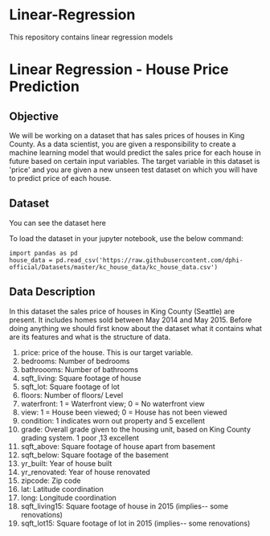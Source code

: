 # Linear-Regression
This repository contains linear regression models

# Linear Regression - House Price Prediction 
## Objective
We will be working on a dataset that has sales prices of houses in King County. As a data scientist, you are given a responsibility to create a machine learning model that would predict the sales price for each house in future based on certain input variables. The target variable in this dataset is 'price' and you are given a new unseen test dataset on which you will have to predict price of each house.

## Dataset
You can see the dataset here

To load the dataset in your jupyter notebook, use the below command:
```
import pandas as pd
house_data = pd.read_csv('https://raw.githubusercontent.com/dphi-official/Datasets/master/kc_house_data/kc_house_data.csv')
```
## Data Description
In this dataset the sales price of houses in King County (Seattle) are present. It includes homes sold between May 2014 and May 2015. Before doing anything we should first know about the dataset what it contains what are its features and what is the structure of data.
<ol>
<li>price: price of the house. This is our target variable.
<li>bedrooms: Number of bedrooms
<li>bathroooms: Number of bathrooms
<li>sqft_living: Square footage of house
<li>sqft_lot: Square footage of lot
<li>floors: Number of floors/ Level
<li>waterfront: 1 = Waterfront view; 0 = No waterfront view
<li>view: 1 = House been viewed; 0 = House has not been viewed
<li>condition: 1 indicates worn out property and 5 excellent
<li>grade: Overall grade given to the housing unit, based on King County grading system. 1 poor ,13 excellent
<li>sqft_above: Square footage of house apart from basement
<li>sqft_below: Square footage of the basement
<li>yr_built: Year of house built
<li>yr_renovated: Year of house renovated
<li>zipcode: Zip code
<li>lat: Latitude coordination
<li>long: Longitude coordination
<li>sqft_living15: Square footage of house in 2015 (implies-- some renovations)
<li>sqft_lot15: Square footage of lot in 2015 (implies-- some renovations)
